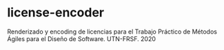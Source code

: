 # license-encoder
Renderizado y encoding de licencias para el Trabajo Práctico de Métodos Ágiles para el Diseño de Software. UTN-FRSF. 2020
